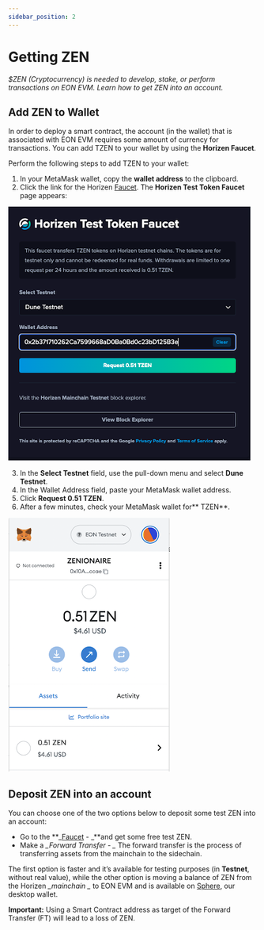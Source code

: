 ```yaml
---
sidebar_position: 2
---
```


# Getting ZEN

_$ZEN (Cryptocurrency) is needed to develop, stake, or perform transactions on EON EVM. Learn how to get ZEN into an account._


## Add ZEN to Wallet

In order to deploy a smart contract, the account (in the wallet) that is associated with EON EVM requires some amount of currency for transactions. You can add TZEN to your wallet by using the **Horizen Faucet**.

Perform the following steps to add TZEN to your wallet:



1. In your MetaMask wallet, copy the **wallet address** to the clipboard.
2. Click the link for the Horizen [Faucet](https://faucet.horizen.io). The **Horizen Test Token Faucet** page appears:



![alt_text](../static/img/docs/getting-zen/horizen-faucet.png)



3. In the **Select Testnet** field, use the pull-down menu and select **Dune Testnet**.
4. In the Wallet Address field, paste your MetaMask wallet address.
5. Click **Request 0.51 TZEN**.
6. After a few minutes, check your MetaMask wallet for** TZEN**.



![alt_text](../static/img/docs/getting-zen/metamask-zen.png)



## Deposit ZEN into an account

You can choose one of the two options below to deposit some test ZEN into an account:



* Go to the **_[Faucet](https://faucet.horizen.io/) - _**and get some free test ZEN.
* Make a *_Forward Transfer - _* The forward transfer is the process of transferring assets from the mainchain to the sidechain.

The first option is faster and it’s available for testing purposes (in **Testnet**, without real value), while the other option is moving a balance of ZEN from the Horizen *_mainchain _* to EON EVM and is available on [Sphere](https://github.com/HorizenOfficial/Sphere_by_Horizen/), our desktop wallet.

**Important:** Using a Smart Contract address as target of the Forward Transfer (FT) will lead to a loss of ZEN.
